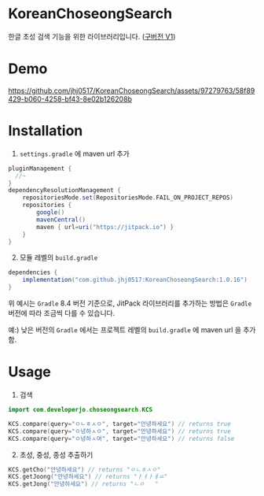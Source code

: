 # KoreanChoseongSearch
한글 초성 검색 기능을 위한 라이브러리입니다. ([구버전 V1](https://github.com/jhj0517/KoreanChosungSearch))

# Demo
https://github.com/jhj0517/KoreanChoseongSearch/assets/97279763/58f89429-b060-4258-bf43-8e02b126208b

# Installation
1) `settings.gradle` 에 maven url 추가 
```gradle
pluginManagement {
  //~
}
dependencyResolutionManagement {
    repositoriesMode.set(RepositoriesMode.FAIL_ON_PROJECT_REPOS)
    repositories {
        google()
        mavenCentral()
        maven { url=uri("https://jitpack.io") }
    }
}
```
2) 모듈 레벨의 `build.gradle`
```gradle
dependencies {
    implementation("com.github.jhj0517:KoreanChoseongSearch:1.0.16")
}
```

위 예시는 `Gradle` 8.4 버전 기준으로, JitPack 라이브러리를 추가하는 방법은 `Gradle` 버전에 따라 조금씩 다를 수 있습니다. 

예:) 낮은 버전의 `Gradle` 에서는 프로젝트 레벨의 `build.gradle` 에 maven url 을 추가함.


# Usage
1. 검색
```Kotlin
import com.developerjo.choseongsearch.KCS

KCS.compare(query="ㅇㄴㅎㅅㅇ", target="안녕하세요") // returns true
KCS.compare(query="ㅇ녕하ㅅㅇ", target="안녕하세요") // returns true
KCS.compare(query="ㅇ녕하ㅅ여", target="안녕하세요") // returns false
```
2. 초성, 중성, 종성 추출하기
```Kotlin
KCS.getCho("안녕하세요") // returns "ㅇㄴㅎㅅㅇ"
KCS.getJoong("안녕하세요") // returns "ㅏㅕㅏㅔㅛ"
KCS.getJong("안녕하세요") // returns "ㄴㅇ   "
```
